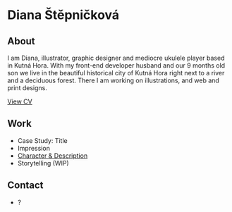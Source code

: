 # Diana Štěpničková

## About

I am Diana, illustrator, graphic designer and mediocre ukulele player based in Kutná Hora. With my front-end developer husband and our 9 months old son we live in the beautiful historical city of Kutná Hora right next to a river and a deciduous forest. There I am working on illustrations, and web and print designs.

[View CV](04-experience/pdf/cv-stepnickova.pdf)

## Work
- Case Study: Title
- Impression
- [Character & Description](01-character-description/)
- Storytelling (WIP)

## Contact

- ?
